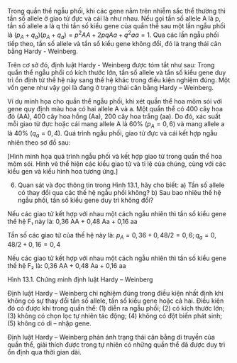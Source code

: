 Trong quần thể ngẫu phối, khi các gene nằm trên nhiễm sắc thể thường thì tần số allele ở giao tử đực và cái là như nhau. Nếu gọi tần số allele A là p, tần số allele a là q thì tần số kiểu gene của quần thể sau một lần ngẫu phối là $(p_A + q_a)(p_A + q_a) = p^2 AA + 2pq Aa + q^2 aa = 1$. Qua các lần ngẫu phối tiếp theo, tần số allele và tần số kiểu gene không đổi, đó là trạng thái cân bằng Hardy - Weinberg.

Trên cơ sở đó, định luật Hardy - Weinberg được tóm tắt như sau: Trong quần thể ngẫu phối có kích thước lớn, tần số allele và tần số kiểu gene duy trì ổn định từ thế hệ này sang thế hệ khác trong điều kiện nghiệm đúng. Một vốn gene như vậy gọi là đang ở trạng thái cân bằng Hardy – Weinberg.

Ví dụ minh họa cho quần thể ngẫu phối, khi xét quần thể hoa mõm sói với gene quy định màu hoa có hai allele A và a. Một quần thể có 400 cây hoa đỏ (AA), 400 cây hoa hồng (Aa), 200 cây hoa trắng (aa). Do đó, xác suất mỗi giao tử đực hoặc cái mang allele A là 60% ($p_A = 0,6$) và mang allele a là 40% ($q_a = 0,4$). Quá trình ngẫu phối, giao tử đực và cái kết hợp ngẫu nhiên theo sơ đồ sau:

[Hình minh họa quá trình ngẫu phối và kết hợp giao tử trong quần thể hoa mõm sói. Hình vẽ thể hiện các kiểu giao tử và tỉ lệ của chúng, cùng với các kiểu gen và kiểu hình hoa tương ứng.]

6. Quan sát và đọc thông tin trong Hình 13.1, hãy cho biết:
a) Tần số allele có thay đổi qua các thế hệ ngẫu phối không?
b) Sau bao nhiêu thế hệ ngẫu phối, tần số kiểu gene duy trì không đổi?

Nếu các giao tử kết hợp với nhau một cách ngẫu nhiên thì tần số kiểu gene thế hệ F₁ này là:
0,36 AA + 0,48 Aa + 0,16 aa

Tần số các giao tử của thế hệ này là: $p_A = 0,36 + 0,48/2 = 0,6; q_a = 0,48/2 + 0,16 = 0,4$

Nếu các giao tử kết hợp với nhau một cách ngẫu nhiên thì tần số kiểu gene thế hệ F₂ là:
0,36 AA + 0,48 Aa + 0,16 aa

Hình 13.1. Chứng minh định luật Hardy – Weinberg

Định luật Hardy – Weinberg chỉ nghiệm đúng trong điều kiện nhất định khi không có sự thay đổi tần số allele, tần số kiểu gene hoặc cả hai. Điều kiện đó có được khi trong quần thể: (1) diễn ra ngẫu phối; (2) có kích thước lớn; (3) không có chọn lọc tự nhiên tác động; (4) không có đột biến phát sinh; (5) không có di – nhập gene.

Định luật Hardy – Weinberg phản ánh trạng thái cân bằng di truyền của quần thể, giải thích được trong tự nhiên có những quần thể đã được duy trì ổn định qua thời gian dài.